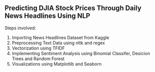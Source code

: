 ## Predicting DJIA Stock Prices Through Daily News Headlines Using NLP
Steps involved:
1. Importing News Headlines Dataset from Kaggle
2. Preprocessing Text Data using nltk and regex
3. Vectorization using TFIDF
4. Implementing Sentiment Analysis using Binomial Classifer, Desicion Trees and Random Forest
5. Visualizations using Matplotlib and Seaborn
